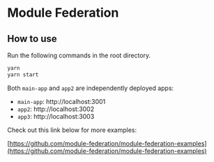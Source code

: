 # Module Federation

## How to use

Run the following commands in the root directory.

```bash
yarn
yarn start
```

Both `main-app` and `app2` are independently deployed apps:

- `main-app`: http://localhost:3001
- `app2`: http://localhost:3002
- `app3`: http://localhost:3003

Check out this link below for more examples:

[https://github.com/module-federation/module-federation-examples](https://github.com/module-federation/module-federation-examples)
